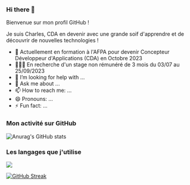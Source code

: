 ### Hi there 👋

Bienvenue sur mon profil GitHub !

Je suis Charles, CDA en devenir avec une grande soif d'apprendre et de découvrir de nouvelles technologies !

- 🌱 Actuellement en formation à l'AFPA pour devenir Concepteur Développeur d'Applications (CDA) en Octobre 2023
- 👨🏻‍💻 En recherche d'un stage non rémunéré de 3 mois du 03/07 au 25/09/2023
- 🤔 I’m looking for help with ...
- 💬 Ask me about ...
- 📫 How to reach me: ...
- 😄 Pronouns: ...
- ⚡ Fun fact: ...

<h3>Mon activité sur GitHub</h3>

![Anurag's GitHub stats](https://github-readme-stats.vercel.app/api?username=charlesfouquet&hide=prs,stars&theme=vue)

<h3>Les langages que j'utilise</h3>

<img src="https://github-readme-stats.vercel.app/api/top-langs?username=charlesfouquet&layout=compact&theme=vue"/>

[![GitHub Streak](https://streak-stats.demolab.com?user=charlesfouquet&theme=vue&hide_border=true&date_format=%5BY.%5Dn.j&mode=weekly)](https://git.io/streak-stats)
